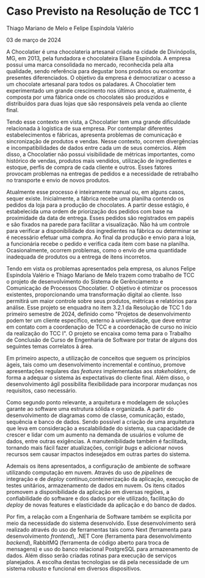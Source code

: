 # Caso Previsto na Resolução de TCC 1

Thiago Mariano de Melo e Felipe Espíndola Valério

03 de março de 2024

A Chocolatier é uma chocolateria artesanal criada na cidade de Divinópolis, MG, em 2013, pela fundadora e chocolateira Eliane Espíndola. A empresa possui uma marca consolidada no mercado, reconhecida pela alta qualidade, sendo referência para degustar bons produtos ou encontrar presentes diferenciados. O objetivo da empresa é democratizar o acesso a um chocolate artesanal para todos os paladares. A Chocolatier tem experimentado um grande crescimento nos últimos anos e, atualmente, é composta por uma fábrica onde os chocolates são produzidos e distribuídos para duas lojas que são responsáveis pela venda ao cliente final.

Tendo esse contexto em vista, a Chocolatier tem uma grande dificuldade relacionada à logística de sua empresa. Por contemplar diferentes estabelecimentos e fábricas, apresenta problemas de comunicação e sincronização de produtos e vendas. Nesse contexto, ocorrem divergências e incompatibilidades de dados entre cada um de seus comércios. Além disso, a Chocolatier não possui visibilidade de métricas importantes, como histórico de vendas, produtos mais vendidos, utilização de ingredientes e estoque, perfis de compra de cada cliente e outros. Esses fatores provocam problemas na entregas de pedidos e a necessidade de retrabalho no transporte e envio de novos produtos.

Atualmente esse processo é inteiramente manual ou, em alguns casos, sequer existe. Inicialmente, a fábrica recebe uma planilha contendo os pedidos da loja para a produção de chocolates. A partir desse estágio, é estabelecida uma ordem de priorização dos pedidos com base na proximidade da data de entrega. Esses pedidos são registrados em papéis e são fixados na parede para facilitar a visualização. Não há um controle para verificar a disponibilidade dos ingredientes na fábrica ou determinar se é necessário efetuar uma compra. Ao final da produção e envio para a loja, a funcionária recebe o pedido e verifica cada item com base na planilha. Ocasionalmente, ocorrem problemas, como o envio de uma quantidade inadequada de produtos ou a entrega de itens incorretos.

Tendo em vista os problemas apresentados pela empresa, os alunos Felipe Espíndola Valério e Thiago Mariano de Melo trazem como trabalho de TCC o projeto de desenvolvimento do Sistema de Gerênciamento e Comunicação de Processos Chocolatier. O objetivo é otimizar os processos existentes, proporcionando uma transformação digital ao cliente. Isso permitirá um maior controle sobre seus produtos, métricas e relatórios para análise. Esse projeto se enquadra no item 3.2.1 da Resolução de TCC 1 do primeiro semestre de 2024, definido como "Projetos de desenvolvimento podem ter um cliente específico, externo à universidade, que deve entrar em contato com a coordenação de TCC e a coordenação de curso no início da realização do TCC I". O projeto se encaixa como tema para o Trabalho de Conclusão de Curso de Engenharia de Software por tratar de alguns dos seguintes temas correlatos à área. 

Em primeiro aspecto, a utilização de conceitos que seguem os princípios ágeis, tais como um desenvolvimento incremental e contínuo, promove apresentações regulares das _features_ implementadas aos _stakeholders_, de forma a adequar o sistema às expectativas do cliente final. Além disso, o desenvolvimento ágil possibilita flexibilidade para incorporar mudanças nos requisitos, caso necessário.

Como segundo ponto relevante, a arquitetura e modelagem de soluções garante ao software uma estrutura sólida e organizada. A partir do desenvolvimento de diagramas como de classe, comunicação, estado, sequência e banco de dados. Sendo possível a criação de uma arquitetura que leva em consideração a escalabilidade do sistema, sua capacidade de crescer e lidar com um aumento na demanda de usuários e volume de dados, entre outras exigências. A manutenibilidade também é facilitada, tornando mais fácil fazer atualizações, corrigir _bugs_ e adicionar novos recursos sem causar impactos indesejados em outras partes do sistema.

Ademais os itens apresentados, a configuração de ambiente de software utilizando computação em nuvem. Através do uso de _pipelines_ de integração e de _deploy_ contínuo,conteinerização da aplicação, execução de testes unitários, armazenamento de dados em nuvem. Os itens citados promovem a disponibilidade da aplicação em diversas regiões, a confiabilidade do software e dos dados por ele utilizado, facilitação do _deploy_ de novas features e elasticidade da aplicação e do banco de dados.

Por fim, a relação com a Engenharia de Software também se explicita por meio da necessidade do sistema desenvolvido. Esse desenvolvimento será realizado através do uso de ferramentas tais como Next (ferramenta para desenvolvimento _frontend_), .NET Core (ferramenta para desenvolvimento _backend_), RabbitMQ (ferramenta de código aberto para troca de mensagens) e uso do banco relacional PostgreSQL para armazenamento de dados. Além disso serão criadas rotinas para execução de serviços planejados. A escolha destas tecnologias se dá pela necessidade de um sistema robusto e funcional em diversos dispositivos.